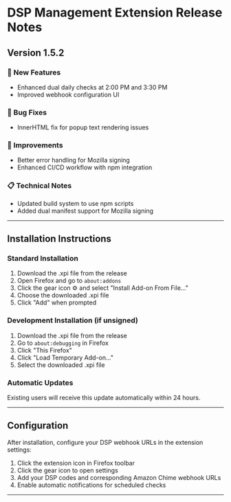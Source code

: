# DSP Management Extension Release Notes

## Version 1.5.2

### 🚀 New Features
- Enhanced dual daily checks at 2:00 PM and 3:30 PM
- Improved webhook configuration UI

### 🐛 Bug Fixes
- InnerHTML fix for popup text rendering issues

### 🔧 Improvements
- Better error handling for Mozilla signing
- Enhanced CI/CD workflow with npm integration


### 📋 Technical Notes
- Updated build system to use npm scripts
-  Added dual manifest support for Mozilla signing

---

## Installation Instructions

### Standard Installation
1. Download the .xpi file from the release
2. Open Firefox and go to `about:addons`
3. Click the gear icon ⚙️ and select "Install Add-on From File..."
4. Choose the downloaded .xpi file
5. Click "Add" when prompted

### Development Installation (if unsigned)
1. Download the .xpi file from the release
2. Go to `about:debugging` in Firefox
3. Click "This Firefox"
4. Click "Load Temporary Add-on..."
5. Select the downloaded .xpi file

### Automatic Updates
Existing users will receive this update automatically within 24 hours.

---

## Configuration

After installation, configure your DSP webhook URLs in the extension settings:
1. Click the extension icon in Firefox toolbar
2. Click the gear icon to open settings
3. Add your DSP codes and corresponding Amazon Chime webhook URLs
4. Enable automatic notifications for scheduled checks

---
